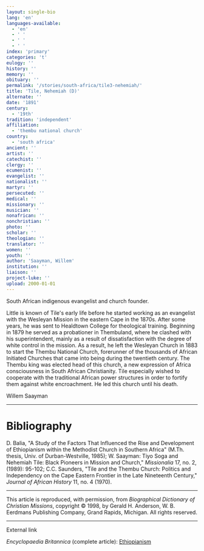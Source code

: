 ```yaml
---
layout: single-bio
lang: 'en'
languages-available:
  - 'en'
  - ' '
  - ' '
  - ' '
index: 'primary'
categories: 't'
eulogy: ''
history: ''
memory: ''
obituary: ''
permalink: '/stories/south-africa/tile3-nehemiah/'
title: 'Tile, Nehemiah (D)'
alternate: ''
date: '1891'
century:
  - '19th'
tradition: 'independent'
affiliation:
  - 'thembu national church'
country:
  - 'south africa'
ancient: ''
artist: ''
catechist: ''
clergy: ''
ecumenist: ''
evangelist: ''
nationalist: ''
martyr: ''
persecuted: ''
medical: ''
missionary: ''
musician: ''
nonafrican: ''
nonchristian: ''
photo: ''
scholar: ''
theologian: ''
translator: ''
women: ''
youth: ''
author: 'Saayman, Willem'
institution: ''
liaison: ''
project-luke: ''
upload: 2000-01-01
---
```



South African indigenous evangelist and church founder.

Little is known of Tile's early life before he started working as an evangelist with the Wesleyan Mission in the eastern Cape in the 1870s. After some years, he was sent to Healdtown College for theological training. Beginning in 1879 he served as a probationer in Thembuland, where he clashed with his superintendent, mainly as a result of dissatisfaction with the degree of white control in the mission. As a result, he left the Wesleyan Church in 1883 to start the Thembu National Church, forerunner of the thousands of African Initiated Churches that came into being during the twentieth century. The Thembu king was elected head of this church, a new expression of Africa consciousness in South African Christianity. Tile especially wished to cooperate with the traditional African power structures in order to fortify them against white encroachment. He led this church until his death.

Willem Saayman

---

# Bibliography

D. Balia, "A Study of the Factors That Influenced the Rise and Development of Ethiopianism within the Methodist Church in Southern Africa" (M.Th. thesis, Univ. of Durban-Westville, 1985); W. Saayman: Tiyo Soga and Nehemiah Tile: Black Pioneers in Mission and Church," *Missionalia* 17, no. 2, (1989): 95-102; C.C. Saunders, "Tile and the Thembu Church: Politics and Independency on the Cape Eastern Frontier in the Late Nineteenth Century," *Journal of African History* 11, no. 4 (1970).

---

This article is reproduced, with permission, from *Biographical Dictionary of Christian Missions*,   copyright &copy; 1998, by Gerald H. Anderson, W. B. Eerdmans Publishing Company, Grand Rapids, Michigan.  All rights reserved.

---

External link

*Encyclopaedia Britannica*  (complete article):  [Ethiopianism](http://www.britannica.com/eb/article-9033133/Ethiopianism)